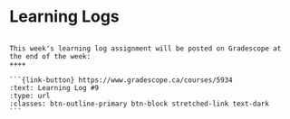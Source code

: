 # Learning Logs

````{grid}

This week's learning log assignment will be posted on Gradescope at the end of the week:
++++ 

```{link-button} https://www.gradescope.ca/courses/5934
:text: Learning Log #9
:type: url
:classes: btn-outline-primary btn-block stretched-link text-dark
```
````
